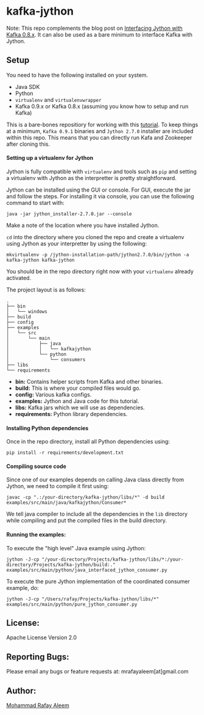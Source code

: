 # kafka-jython

Note: This repo complements the blog post on [Interfacing Jython with Kafka 0.8.x](http://mrafayaleem.com/2016/03/19/interfacing-jython-with-kafka/). It can also be used as a bare minimum to interface Kafka with Jython.

## Setup

You need to have the following installed on your system.

* Java SDK
* Python
* `virtualenv` and `virtualenvwrapper`
* Kafka 0.9.x or Kafka 0.8.x (assuming you know how to setup and run Kafka)

This is a bare-bones repositiory for working with this [tutorial](https://github.com/mrafayaleem/kafka-jython/). To keep things at a minimum, `Kafka 0.9.1` binaries and `Jython 2.7.0` installer  are included within this repo. This means that you can directly run Kafa and Zookeeper after cloning this.

#### Setting up a virtualenv for Jython
Jython is fully compatible with `virtualenv` and tools such as `pip` and setting a virtualenv with Jython as the interpretter is pretty straightforward.

Jython can be installed using the GUI or console. For GUI, execute the jar and follow the steps. For installing it via console, you can use the following command to start with:

```shell
java -jar jython_installer-2.7.0.jar --console
```
Make a note of the location where you have installed Jython.

`cd` into the directory where you cloned the repo and create a virtualenv using Jython as your interpretter by using the following:

```shell
mkvirtualenv -p /jython-installation-path/jython2.7.0/bin/jython -a kafka-jython kafka-jython
```
You should be in the repo directory right now with your `virtualenv` already activated.

The project layout is as follows:

```
.
├── bin
│   └── windows
├── build
├── config
├── examples
│   └── src
│       └── main
│           ├── java
│           │   └── kafkajython
│           └── python
│               └── consumers
├── libs
└── requirements
```
* **bin:** Contains helper scripts from Kafka and other binaries.
* **build:** This is where your compiled files would go.
* **config:** Various kafka configs.
* **examples:** Jython and Java code for this tutorial.
* **libs:** Kafka jars which we will use as dependencies.
* **requirements:** Python library dependencies.

#### Installing Python dependencies

Once in the repo directory, install all Python dependencies using:

```shell
pip install -r requirements/development.txt
```

#### Compiling source code

Since one of our examples depends on calling Java class directly from Jython, we need to compile it first using:

```shell
javac -cp ".:/your-directory/kafka-jython/libs/*" -d build examples/src/main/java/kafkajython/Consumer*
```

We tell java compiler to include all the dependencies in the `lib` directory while compiling and put the compiled files in the build directory.

#### Running the examples:

To execute the "high level" Java example using Jython:

```shell
jython -J-cp "/your-directory/Projects/kafka-jython/libs/*:/your-directory/Projects/kafka-jython/build:." examples/src/main/python/java_interfaced_jython_consumer.py
```

To execute the pure Jython implementation of the coordinated consumer example, do:

```shell
jython -J-cp "/Users/rafay/Projects/kafka-jython/libs/*" examples/src/main/python/pure_jython_consumer.py
```

## License:

Apache License Version 2.0

## Reporting Bugs:

Please email any bugs or feature requests at: mrafayaleem[at]gmail.com

## Author:

[Mohammad Rafay Aleem](http://mrafayaleem.com/)
